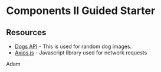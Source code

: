 # Components II Guided Starter

## Resources

- [Dogs API](https://dog.ceo/dog-api/) - This is used for random dog images.
- [Axios.js](https://github.com/axios/axios) - Javascript library used for network requests


Adam